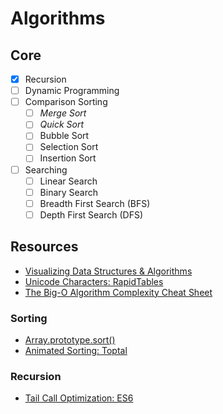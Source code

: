 # Algorithms

## Core
- [X] Recursion
- [ ] Dynamic Programming
- [ ] Comparison Sorting
  - [ ] *Merge Sort*
  - [ ] *Quick Sort*
  - [ ] Bubble Sort
  - [ ] Selection Sort
  - [ ] Insertion Sort
- [ ] Searching
  - [ ] Linear Search
  - [ ] Binary Search
  - [ ] Breadth First Search (BFS)
  - [ ] Depth First Search (DFS)

## Resources
- [Visualizing Data Structures & Algorithms](https://visualgo.net/en)
- [Unicode Characters: RapidTables](https://www.rapidtables.com/code/text/unicode-characters.html)
- [The Big-O Algorithm Complexity Cheat Sheet](https://www.bigocheatsheet.com/ "Big O Cheat Sheet")

### Sorting
- [Array.prototype.sort()](https://developer.mozilla.org/en-US/docs/Web/JavaScript/Reference/Global_Objects/Array/sort)
- [Animated Sorting: Toptal](https://www.toptal.com/developers/sorting-algorithms)

### Recursion
- [Tail Call Optimization: ES6](https://2ality.com/2015/06/tail-call-optimization.html)